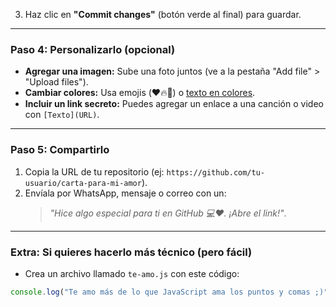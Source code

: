 

3. Haz clic en **"Commit changes"** (botón verde al final) para guardar.  

---

### **Paso 4: Personalizarlo (opcional)**  
- **Agregar una imagen:** Sube una foto juntos (ve a la pestaña "Add file" > "Upload files").  
- **Cambiar colores:** Usa emojis (❤️🔥🎉) o [texto en colores](https://gist.github.com/kkrypt0nn/a02506f3712ff2d589c191dc8f81a3f3).  
- **Incluir un link secreto:** Puedes agregar un enlace a una canción o video con `[Texto](URL)`.  

---

### **Paso 5: Compartirlo**  
1. Copia la URL de tu repositorio (ej: `https://github.com/tu-usuario/carta-para-mi-amor`).  
2. Envíala por WhatsApp, mensaje o correo con un:  
   > *"Hice algo especial para ti en GitHub 💻❤️. ¡Abre el link!"*.  

---

### **Extra: Si quieres hacerlo más técnico (pero fácil)**  
- Crea un archivo llamado `te-amo.js` con este código:  
```javascript
console.log("Te amo más de lo que JavaScript ama los puntos y comas ;)");
